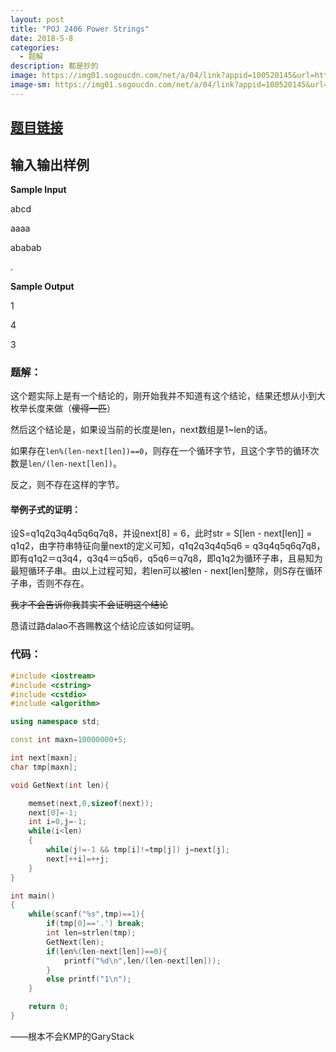 ```yaml
---
layout: post
title: "POJ 2406 Power Strings"
date: 2018-5-8
categories:
  - 题解
description: 都是抄的
image: https://img01.sogoucdn.com/net/a/04/link?appid=100520145&url=http%3A%2F%2Fdl.bizhi.sogou.com%2Fimages%2F2014%2F03%2F06%2F536647_s_90_2.jpg
image-sm: https://img01.sogoucdn.com/net/a/04/link?appid=100520145&url=http%3A%2F%2Fdl.bizhi.sogou.com%2Fimages%2F2014%2F03%2F06%2F536647_s_90_2.jpg
---
```



## [ 题目链接](http://poj.org/problem?id=2406)


## 输入输出样例

**Sample Input**

abcd

aaaa

ababab

.

**Sample Output**

1

4

3

### 题解：

这个题实际上是有一个结论的，刚开始我并不知道有这个结论，结果还想从小到大枚举长度来做（~~傻得一匹~~）

然后这个结论是，如果设当前的长度是len，next数组是1~len的话。

如果存在`len%(len-next[len])==0`，则存在一个循环字节，且这个字节的循环次数是`len/(len-next[len])`。

反之，则不存在这样的字节。

#### 举例子式的证明：

设S=q1q2q3q4q5q6q7q8，并设next[8] = 6，此时str = S[len - next[len]] = q1q2，由字符串特征向量next的定义可知，q1q2q3q4q5q6 = q3q4q5q6q7q8，即有q1q2＝q3q4，q3q4＝q5q6，q5q6＝q7q8，即q1q2为循环子串，且易知为最短循环子串。由以上过程可知，若len可以被len - next[len]整除，则S存在循环子串，否则不存在。

~~我才不会告诉你我其实不会证明这个结论~~

恳请过路dalao不吝赐教这个结论应该如何证明。

### 代码：

```cpp
#include <iostream>
#include <cstring>
#include <cstdio>
#include <algorithm>

using namespace std;

const int maxn=10000000+5;

int next[maxn];
char tmp[maxn];

void GetNext(int len){

    memset(next,0,sizeof(next));
    next[0]=-1;
    int i=0,j=-1;
    while(i<len)
    {
    	while(j!=-1 && tmp[i]!=tmp[j]) j=next[j];
    	next[++i]=++j;
	}
}

int main()
{
    while(scanf("%s",tmp)==1){
        if(tmp[0]=='.') break;
        int len=strlen(tmp);
        GetNext(len);
        if(len%(len-next[len])==0){
            printf("%d\n",len/(len-next[len]));
        }
        else printf("1\n");
    }

    return 0;
}

```

——根本不会KMP的GaryStack
